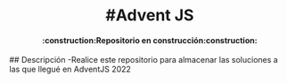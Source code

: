 <h1 align='center'>#Advent JS</h1>
<h4 align='center'>:construction:Repositorio en construcción:construction:</h4>
## Descripción
-Realice este repositorio para almacenar las soluciones a las que llegué en AdventJS 2022


